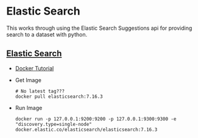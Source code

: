 # Elastic Search

This works through using the Elastic Search Suggestions api for providing search to
a dataset with python.

## [Elastic Search](https://www.elastic.co/)

* [Docker Tutorial](https://www.elastic.co/guide/en/elasticsearch/reference/7.16/docker.html)

* Get Image
    ```shell
    # No latest tag???
    docker pull elasticsearch:7.16.3
    ```
* Run Image

    ```
    docker run -p 127.0.0.1:9200:9200 -p 127.0.0.1:9300:9300 -e "discovery.type=single-node" docker.elastic.co/elasticsearch/elasticsearch:7.16.3
    ```


